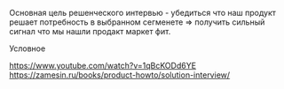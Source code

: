 Основная цель решенческого интервью - убедиться что наш продукт решает потребность в выбранном сегменете => получить сильный сигнал что мы нашли продакт маркет фит. 

Условное 

https://www.youtube.com/watch?v=1qBcKODd6YE
https://zamesin.ru/books/product-howto/solution-interview/